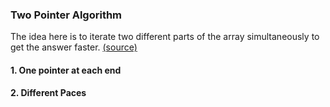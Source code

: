 ### Two Pointer Algorithm

The idea here is to iterate two different parts of the array simultaneously to get the answer faster.
[(source)](https://afteracademy.com/blog/what-is-the-two-pointer-technique)

#### 1. One pointer at each end

#### 2. Different Paces
